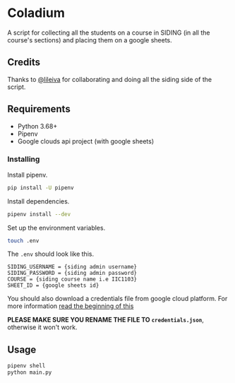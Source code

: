 # Coladium

A script for collecting all the students on a course in SIDING (in all the course's sections) and placing them on a google sheets.

## Credits

Thanks to [@lileiva](https://github.com/lileiva) for collaborating and doing all the siding side of the script.

## Requirements

* Python 3.68+
* Pipenv
* Google clouds api project (with google sheets)

### Installing

Install pipenv.

```bash
pip install -U pipenv
```

Install dependencies.

```bash
pipenv install --dev
```

Set up the environment variables.

```bash
touch .env
```

The `.env` should look like this.

```dotenv
SIDING_USERNAME = {siding admin username}
SIDING_PASSWORD = {siding admin password}
COURSE = {siding course name i.e IIC1103}
SHEET_ID = {google sheets id}
```

You should also download a credentials file from google cloud platform. For more information [read the beginning of this](https://www.twilio.com/blog/2017/02/an-easy-way-to-read-and-write-to-a-google-spreadsheet-in-python.html)

**PLEASE MAKE SURE YOU RENAME THE FILE TO `credentials.json`**, otherwise it won't work.

## Usage

```bash
pipenv shell
python main.py
```
